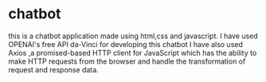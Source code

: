 # chatbot
this is a chatbot application made using html,css and javascript.
I have used OPENAI's free API da-Vinci for developing this chatbot
I have also used Axios ,a promised-based HTTP client for JavaScript which has the ability to make HTTP requests from the browser and handle the transformation of request and response data.
